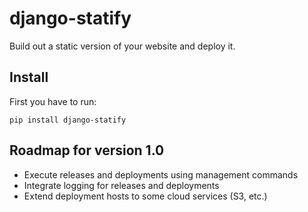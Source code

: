 django-statify
==============

Build out a static version of your website and deploy it.


Install
-------

First you have to run:

`pip install django-statify`


Roadmap for version 1.0
-----------------------

* Execute releases and deployments using management commands
* Integrate logging for releases and deployments
* Extend deployment hosts to some cloud services (S3, etc.)
